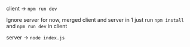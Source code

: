 client -> `npm run dev`

Ignore server for now, merged client and server in 1 just run `npm install` and `npm run dev` in client

server -> `node index.js`

